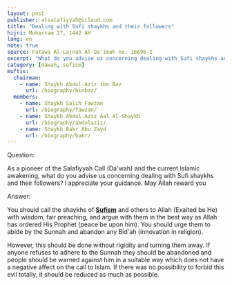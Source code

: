 ```yaml
---
layout: post
publisher: alsalafiyyah@icloud.com
title: "Dealing with Sufi shaykhs and their followers"
hijri: Muharram 27, 1442 AH
lang: en
note: true
source: Fatawa Al-Lajnah Al-Da'imah no. 16696-2
excerpt: "What do you advise us concerning dealing with Sufi shaykhs and their followers?"
category: [dawah, sufism]
muftis:
  chairman: 
    - name: Shaykh Abdul-Aziz ibn Baz
      url: /biography/binbaz/
  members: 
    - name: Shaykh Salih Fawzan
      url: /biography/fawzan/
    - name: Shaykh Abdul-Aziz Aal Al-Shaykh
      url: /biography/abdulaziz/
    - name: Shaykh Bakr Abu Zayd
      url: /biography/bakr/
---
```



Question:

As a pioneer of the Salafiyyah Call (Da'wah) and the current Islamic awakening, what do you advise us concerning dealing with Sufi shaykhs and their followers? I appreciate your guidance. May Allah reward you
 
Answer:

You should call the shaykhs of [**Sufism**](/sufism/) and others to Allah (Exalted be He) with wisdom, fair preaching, and argue with them in the best way as Allah has ordered His Prophet (peace be upon him). You should urge them to abide by the Sunnah and abandon any Bid'ah (innovation in religion). 

However, this should be done without rigidity and turning them away. If anyone refuses to adhere to the Sunnah they should be abandoned and people should be warned against him in a suitable way which does not have a negative affect on the call to Islam. If there was no possibility to forbid this evil totally, it should be reduced as much as possible.
